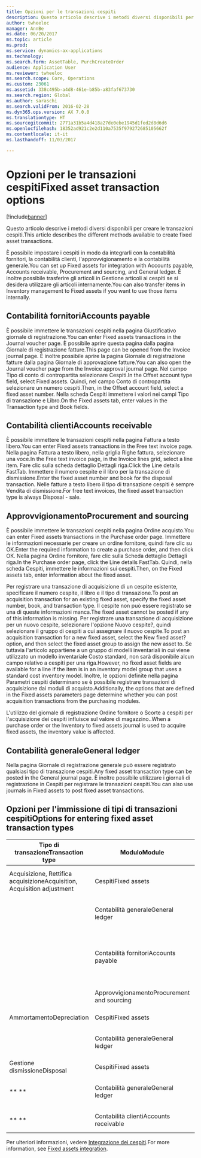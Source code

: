 ```yaml
---
title: Opzioni per le transazioni cespiti
description: Questo articolo descrive i metodi diversi disponibili per creare le transazioni cespiti.
author: twheeloc
manager: AnnBe
ms.date: 06/20/2017
ms.topic: article
ms.prod: 
ms.service: dynamics-ax-applications
ms.technology: 
ms.search.form: AssetTable, PurchCreateOrder
audience: Application User
ms.reviewer: twheeloc
ms.search.scope: Core, Operations
ms.custom: 23061
ms.assetid: 338c495b-a4d8-461e-b85b-a83faf673730
ms.search.region: Global
ms.author: saraschi
ms.search.validFrom: 2016-02-28
ms.dyn365.ops.version: AX 7.0.0
ms.translationtype: HT
ms.sourcegitcommit: 2771a31b5a4d418a27de0ebe1945d1fed2d8d6d6
ms.openlocfilehash: 18352ad921c2e2d110a7535f979272685105662f
ms.contentlocale: it-it
ms.lasthandoff: 11/03/2017

---
```


# <a name="fixed-asset-transaction-options"></a><span data-ttu-id="cde1b-103">Opzioni per le transazioni cespiti</span><span class="sxs-lookup"><span data-stu-id="cde1b-103">Fixed asset transaction options</span></span>

[!include[banner](../includes/banner.md)]


<span data-ttu-id="cde1b-104">Questo articolo descrive i metodi diversi disponibili per creare le transazioni cespiti.</span><span class="sxs-lookup"><span data-stu-id="cde1b-104">This article describes the different methods available to create fixed asset transactions.</span></span>

<span data-ttu-id="cde1b-105">È possibile impostare i cespiti in modo da integrarli con la contabilità fornitori, la contabilità clienti, l'approvvigionamento e la contabilità generale.</span><span class="sxs-lookup"><span data-stu-id="cde1b-105">You can set up Fixed assets for integration with Accounts payable, Accounts receivable, Procurement and sourcing, and General ledger.</span></span> <span data-ttu-id="cde1b-106">È inoltre possibile trasferire gli articoli in Gestione articoli ai cespiti se si desidera utilizzare gli articoli internamente.</span><span class="sxs-lookup"><span data-stu-id="cde1b-106">You can also transfer items in Inventory management to Fixed assets if you want to use those items internally.</span></span>

## <a name="accounts-payable"></a><span data-ttu-id="cde1b-107">Contabilità fornitori</span><span class="sxs-lookup"><span data-stu-id="cde1b-107">Accounts payable</span></span>
<span data-ttu-id="cde1b-108">È possibile immettere le transazioni cespiti nella pagina Giustificativo giornale di registrazione.</span><span class="sxs-lookup"><span data-stu-id="cde1b-108">You can enter Fixed assets transactions in the Journal voucher page.</span></span> <span data-ttu-id="cde1b-109">È possibile aprire questa pagina dalla pagina Giornale di registrazione fatture.</span><span class="sxs-lookup"><span data-stu-id="cde1b-109">This page can be opened from the Invoice journal page.</span></span> <span data-ttu-id="cde1b-110">È inoltre possibile aprire la pagina Giornale di registrazione fatture dalla pagina Giornale di approvazione fatture.</span><span class="sxs-lookup"><span data-stu-id="cde1b-110">You can also open the Journal voucher page from the Invoice approval journal page.</span></span> <span data-ttu-id="cde1b-111">Nel campo Tipo di conto di contropartita selezionare Cespiti.</span><span class="sxs-lookup"><span data-stu-id="cde1b-111">In the Offset account type field, select Fixed assets.</span></span> <span data-ttu-id="cde1b-112">Quindi, nel campo Conto di contropartita selezionare un numero cespiti.</span><span class="sxs-lookup"><span data-stu-id="cde1b-112">Then, in the Offset account field, select a fixed asset number.</span></span> <span data-ttu-id="cde1b-113">Nella scheda Cespiti immettere i valori nei campi Tipo di transazione e Libro.</span><span class="sxs-lookup"><span data-stu-id="cde1b-113">On the Fixed assets tab, enter values in the Transaction type and Book fields.</span></span>

## <a name="accounts-receivable"></a><span data-ttu-id="cde1b-114">Contabilità clienti</span><span class="sxs-lookup"><span data-stu-id="cde1b-114">Accounts receivable</span></span>
<span data-ttu-id="cde1b-115">È possibile immettere le transazioni cespiti nella pagina Fattura a testo libero.</span><span class="sxs-lookup"><span data-stu-id="cde1b-115">You can enter Fixed assets transactions in the Free text invoice page.</span></span>  <span data-ttu-id="cde1b-116">Nella pagina Fattura a testo libero, nella griglia Righe fattura, selezionare una voce.</span><span class="sxs-lookup"><span data-stu-id="cde1b-116">In the Free text invoice page, in the Invoice lines grid, select a line item.</span></span> <span data-ttu-id="cde1b-117">Fare clic sulla scheda dettaglio Dettagli riga.</span><span class="sxs-lookup"><span data-stu-id="cde1b-117">Click the Line details FastTab.</span></span> <span data-ttu-id="cde1b-118">Immettere il numero cespite e il libro per la transazione di dismissione.</span><span class="sxs-lookup"><span data-stu-id="cde1b-118">Enter the fixed asset number and book for the disposal transaction.</span></span> <span data-ttu-id="cde1b-119">Nelle fatture a testo libero il tipo di transazione cespiti è sempre Vendita di dismissione.</span><span class="sxs-lookup"><span data-stu-id="cde1b-119">For free text invoices, the fixed asset transaction type is always Disposal - sale.</span></span>

## <a name="procurement-and-sourcing"></a><span data-ttu-id="cde1b-120">Approvvigionamento</span><span class="sxs-lookup"><span data-stu-id="cde1b-120">Procurement and sourcing</span></span>
<span data-ttu-id="cde1b-121">È possibile immettere le transazioni cespiti nella pagina Ordine acquisto.</span><span class="sxs-lookup"><span data-stu-id="cde1b-121">You can enter Fixed assets transactions in the Purchase order page.</span></span> <span data-ttu-id="cde1b-122">Immettere le informazioni necessarie per creare un ordine fornitore, quindi fare clic su OK.</span><span class="sxs-lookup"><span data-stu-id="cde1b-122">Enter the required information to create a purchase order, and then click OK.</span></span> <span data-ttu-id="cde1b-123">Nella pagina Ordine fornitore, fare clic sulla Scheda dettaglio Dettagli riga.</span><span class="sxs-lookup"><span data-stu-id="cde1b-123">In the Purchase order page, click the Line details FastTab.</span></span> <span data-ttu-id="cde1b-124">Quindi, nella scheda Cespiti, immettere le informazioni sui cespiti.</span><span class="sxs-lookup"><span data-stu-id="cde1b-124">Then, on the Fixed assets tab, enter information about the fixed asset.</span></span> 

<span data-ttu-id="cde1b-125">Per registrare una transazione di acquisizione di un cespite esistente, specificare il numero cespite, il libro e il tipo di transazione.</span><span class="sxs-lookup"><span data-stu-id="cde1b-125">To post an acquisition transaction for an existing fixed asset, specify the fixed asset number, book, and transaction type.</span></span> <span data-ttu-id="cde1b-126">Il cespite non può essere registrato se una di queste informazioni manca.</span><span class="sxs-lookup"><span data-stu-id="cde1b-126">The fixed asset cannot be posted if any of this information is missing.</span></span> <span data-ttu-id="cde1b-127">Per registrare una transazione di acquisizione per un nuovo cespite, selezionare l'opzione Nuovo cespite?, quindi selezionare il gruppo di cespiti a cui assegnare il nuovo cespite.</span><span class="sxs-lookup"><span data-stu-id="cde1b-127">To post an acquisition transaction for a new fixed asset, select the New fixed asset? option, and then select the fixed asset group to assign the new asset to.</span></span> <span data-ttu-id="cde1b-128">Se tuttavia l'articolo appartiene a un gruppo di modelli inventariali in cui viene utilizzato un modello inventariale Costo standard, non sarà disponibile alcun campo relativo a cespiti per una riga.</span><span class="sxs-lookup"><span data-stu-id="cde1b-128">However, no fixed asset fields are available for a line if the item is in an inventory model group that uses a standard cost inventory model.</span></span> <span data-ttu-id="cde1b-129">Inoltre, le opzioni definite nella pagina Parametri cespiti determinano se è possibile registrare transazioni di acquisizione dai moduli di acquisto.</span><span class="sxs-lookup"><span data-stu-id="cde1b-129">Additionally, the options that are defined in the Fixed assets parameters page determine whether you can post acquisition transactions from the purchasing modules.</span></span> 

<span data-ttu-id="cde1b-130">L'utilizzo del giornale di registrazione Ordine fornitore o Scorte a cespiti per l'acquisizione dei cespiti influisce sul valore di magazzino..</span><span class="sxs-lookup"><span data-stu-id="cde1b-130">When a purchase order or the Inventory to fixed assets journal is used to acquire fixed assets, the inventory value is affected.</span></span>

## <a name="general-ledger"></a><span data-ttu-id="cde1b-131">Contabilità generale</span><span class="sxs-lookup"><span data-stu-id="cde1b-131">General ledger</span></span>
<span data-ttu-id="cde1b-132">Nella pagina Giornale di registrazione generale può essere registrato qualsiasi tipo di transazione cespiti.</span><span class="sxs-lookup"><span data-stu-id="cde1b-132">Any fixed asset transaction type can be posted in the General journal page.</span></span> <span data-ttu-id="cde1b-133">È inoltre possibile utilizzare i giornali di registrazione in Cespiti per registrare le transazioni cespiti.</span><span class="sxs-lookup"><span data-stu-id="cde1b-133">You can also use journals in Fixed assets to post fixed asset transactions.</span></span>

## <a name="options-for-entering-fixed-asset-transaction-types"></a><span data-ttu-id="cde1b-134">Opzioni per l'immissione di tipi di transazioni cespiti</span><span class="sxs-lookup"><span data-stu-id="cde1b-134">Options for entering fixed asset transaction types</span></span>


| <span data-ttu-id="cde1b-135">Tipo di transazione</span><span class="sxs-lookup"><span data-stu-id="cde1b-135">Transaction type</span></span>                    | <span data-ttu-id="cde1b-136">Modulo</span><span class="sxs-lookup"><span data-stu-id="cde1b-136">Module</span></span>                   | <span data-ttu-id="cde1b-137">Opzioni</span><span class="sxs-lookup"><span data-stu-id="cde1b-137">Options</span></span>                                   |
|-------------------------------------|--------------------------|-------------------------------------------|
| <span data-ttu-id="cde1b-138">Acquisizione, Rettifica acquisizione</span><span class="sxs-lookup"><span data-stu-id="cde1b-138">Acquisition, Acquisition adjustment</span></span> | <span data-ttu-id="cde1b-139">Cespiti</span><span class="sxs-lookup"><span data-stu-id="cde1b-139">Fixed assets</span></span>             | <span data-ttu-id="cde1b-140">Cespiti, Scorte a cespiti</span><span class="sxs-lookup"><span data-stu-id="cde1b-140">Fixed assets, Inventory to fixed assets</span></span>   |
|                                     | <span data-ttu-id="cde1b-141">Contabilità generale</span><span class="sxs-lookup"><span data-stu-id="cde1b-141">General ledger</span></span>           | <span data-ttu-id="cde1b-142">Giornale di registrazione generale</span><span class="sxs-lookup"><span data-stu-id="cde1b-142">General journal</span></span>                           |
|                                     | <span data-ttu-id="cde1b-143">Contabilità fornitori</span><span class="sxs-lookup"><span data-stu-id="cde1b-143">Accounts payable</span></span>         | <span data-ttu-id="cde1b-144">Giornale di registrazione fatture, Giornale di approvazione fatture</span><span class="sxs-lookup"><span data-stu-id="cde1b-144">Invoice journal, Invoice approval journal</span></span> |
|                                     | <span data-ttu-id="cde1b-145">Approvvigionamento</span><span class="sxs-lookup"><span data-stu-id="cde1b-145">Procurement and sourcing</span></span> | <span data-ttu-id="cde1b-146">Ordine acquisto</span><span class="sxs-lookup"><span data-stu-id="cde1b-146">Purchase order</span></span>                            |
| <span data-ttu-id="cde1b-147">Ammortamento</span><span class="sxs-lookup"><span data-stu-id="cde1b-147">Depreciation</span></span>                        | <span data-ttu-id="cde1b-148">Cespiti</span><span class="sxs-lookup"><span data-stu-id="cde1b-148">Fixed assets</span></span>             | <span data-ttu-id="cde1b-149">Cespiti</span><span class="sxs-lookup"><span data-stu-id="cde1b-149">Fixed assets</span></span>                              |
|                                     | <span data-ttu-id="cde1b-150">Contabilità generale</span><span class="sxs-lookup"><span data-stu-id="cde1b-150">General ledger</span></span>           | <span data-ttu-id="cde1b-151">Giornale di registrazione generale</span><span class="sxs-lookup"><span data-stu-id="cde1b-151">General journal</span></span>                           |
| <span data-ttu-id="cde1b-152">Gestione dismissione</span><span class="sxs-lookup"><span data-stu-id="cde1b-152">Disposal</span></span>                            | <span data-ttu-id="cde1b-153">Cespiti</span><span class="sxs-lookup"><span data-stu-id="cde1b-153">Fixed assets</span></span>             | <span data-ttu-id="cde1b-154">Cespiti</span><span class="sxs-lookup"><span data-stu-id="cde1b-154">Fixed assets</span></span>                              |
| <span data-ttu-id="cde1b-155">** **</span><span class="sxs-lookup"><span data-stu-id="cde1b-155">** **</span></span>                               | <span data-ttu-id="cde1b-156">Contabilità generale</span><span class="sxs-lookup"><span data-stu-id="cde1b-156">General ledger</span></span>           | <span data-ttu-id="cde1b-157">Giornale di registrazione generale</span><span class="sxs-lookup"><span data-stu-id="cde1b-157">General journal</span></span>                           |
| <span data-ttu-id="cde1b-158">** **</span><span class="sxs-lookup"><span data-stu-id="cde1b-158">** **</span></span>                               | <span data-ttu-id="cde1b-159">Contabilità clienti</span><span class="sxs-lookup"><span data-stu-id="cde1b-159">Accounts receivable</span></span>      | <span data-ttu-id="cde1b-160">Fattura a testo libero</span><span class="sxs-lookup"><span data-stu-id="cde1b-160">Free text invoice</span></span>                         |



<span data-ttu-id="cde1b-161">Per ulteriori informazioni, vedere [Integrazione dei cespiti](fixed-asset-integration.md).</span><span class="sxs-lookup"><span data-stu-id="cde1b-161">For more information, see [Fixed assets integration](fixed-asset-integration.md).</span></span>




